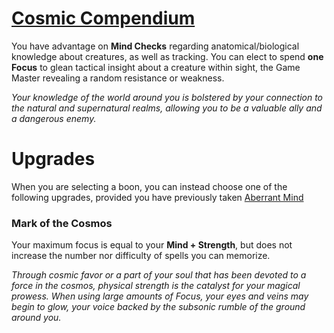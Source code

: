 # [Cosmic Compendium](Cosmic%20Compendium.md)
You have advantage on **Mind Checks** regarding anatomical/biological knowledge about creatures, as well as tracking. You can elect to spend **one Focus** to glean tactical insight about a creature within sight, the Game Master revealing a random resistance or weakness.

_Your knowledge of the world around you is bolstered by your connection to the natural and supernatural realms, allowing you to be a valuable ally and a dangerous enemy._

# Upgrades
When you are selecting a boon, you can instead choose one of the following upgrades, provided you have previously taken [Aberrant Mind](Aberrant%20Mind.md)

### Mark of the Cosmos
Your maximum focus is equal to your **Mind + Strength**, but does not increase the number nor difficulty of spells you can memorize.

_Through cosmic favor or a part of your soul that has been devoted to a force in the cosmos, physical strength is the catalyst for your magical prowess. When using large amounts of Focus, your eyes and veins may begin to glow, your voice backed by the subsonic rumble of the ground around you._
